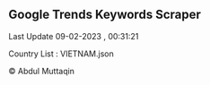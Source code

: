 

## Google Trends Keywords Scraper 
 
Last Update 09-02-2023 , 00:31:21

Country List :
VIETNAM.json



© Abdul Muttaqin 
